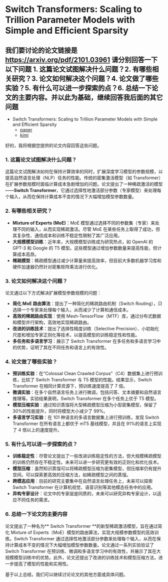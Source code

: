 # Switch Transformers: Scaling to Trillion Parameter Models with Simple and Efficient Sparsity

## 我们要讨论的论文链接是 <https://arxiv.org/pdf/2101.03961> 请分别回答一下以下问题 1. 这篇论文试图解决什么问题？2. 有哪些相关研究？3. 论文如何解决这个问题？4. 论文做了哪些实验？5. 有什么可以进一步探索的点？6. 总结一下论文的主要内容。并以此为基础，继续回答我后面的其它问题

- Switch Transformers: Scaling to Trillion Parameter Models with Simple and Efficient Sparsity
  - [paper](https://arxiv.org/pdf/2101.03961)
  - [kimi](kimi/Switch%20Transformers:%20Scaling%20to%20Trillion%20Parameter%20Models%20with%20Simple%20and%20Efficient%20Sparsity.md)

好的，我将根据您提供的论文内容回答这些问题。

### 1. 这篇论文试图解决什么问题？

这篇论文试图解决如何在保持计算效率的同时，扩展深度学习模型的参数规模，以提高自然语言处理（NLP）任务的性能。传统的密集激活模型（如 Transformer）在扩展参数规模时面临计算成本急剧增加的问题。论文提出了一种稀疏激活的模型——**Switch Transformer**，它通过选择性地激活部分参数（专家模型）来处理每个输入，从而在保持计算成本不变的情况下大幅增加模型参数数量。

### 2. 有哪些相关研究？

- **Mixture of Experts (MoE)**：MoE 模型通过选择不同的参数集（专家）来处理不同的输入，从而实现稀疏激活。尽管 MoE 在某些任务上取得了成功，但其复杂性、通信成本和训练不稳定性限制了其广泛应用。
- **大规模模型训练**：近年来，大规模模型训练成为研究热点，如 OpenAI 的 GPT-3 和 Google 的 T5 模型。这些模型通过增加参数数量来提高性能，但计算成本高昂。
- **稀疏模型**：稀疏模型通过减少计算量来提高效率，但目前大多数机器学习库和硬件加速器仍然针对密集矩阵乘法进行优化。

### 3. 论文如何解决这个问题？

论文通过以下方式解决扩展模型参数规模的问题：

- **简化 MoE 路由算法**：提出了一种简化的稀疏路由机制（Switch Routing），只选择一个专家来处理每个输入，从而减少了计算和通信成本。
- **高效的稀疏路由实现**：使用 Mesh-TensorFlow（MTF）库，通过分布式数据和模型并行架构，高效地实现稀疏路由。
- **改进的训练技术**：提出了选择性精度训练（Selective Precision）、小初始化尺度和增加专家正则化等技术，以提高模型的训练稳定性和性能。
- **多任务和多语言学习**：展示了 Switch Transformer 在多任务和多语言学习中的优势，证明了其在不同任务和语言上的有效性。

### 4. 论文做了哪些实验？

- **预训练实验**：在“Colossal Clean Crawled Corpus”（C4）数据集上进行预训练，比较了 Switch Transformer 与 T5 模型的性能。结果显示，Switch Transformer 在相同计算资源下，预训练速度提高了 7 倍。
- **微调实验**：在多个自然语言任务上进行微调，包括问答、文本摘要和自然语言推理等。实验结果表明，Switch Transformer 在多个任务上优于 T5 模型。
- **模型压缩实验**：通过知识蒸馏将大型稀疏模型压缩为小型密集模型，保留了 30%的性能提升，同时将模型大小减少了 99%。
- **多语言学习实验**：在 101 种语言的多语言数据集上进行预训练，发现 Switch Transformer 在所有语言上都优于 mT5 基线模型，并且在 91%的语言上实现了 4 倍以上的速度提升。

### 5. 有什么可以进一步探索的点？

- **训练稳定性**：尽管论文提出了一些改进训练稳定性的方法，但大规模稀疏模型的训练仍然存在不稳定性。未来可以进一步研究更有效的正则化和优化技术。
- **模型压缩**：虽然知识蒸馏可以将稀疏模型压缩为密集模型，但压缩率仍有提升空间。可以探索更高效的压缩方法，如稀疏模型之间的蒸馏。
- **跨模态应用**：目前的研究主要集中在自然语言处理任务上，未来可以探索 Switch Transformer 在计算机视觉、语音识别等其他模态任务中的应用。
- **异构专家设计**：论文中的专家层是同质的，未来可以研究异构专家设计，以适应不同任务的需求。

### 6. 总结一下论文的主要内容

论文提出了一种名为** Switch Transformer **的新型稀疏激活模型，旨在通过简化 Mixture of Experts（MoE）模型的路由算法，实现大规模参数模型的高效训练。Switch Transformer 通过选择性地激活部分参数来处理每个输入，从而在保持计算成本不变的情况下大幅增加模型参数数量。论文通过一系列实验验证了 Switch Transformer 在预训练、微调和多语言学习中的有效性，并展示了其在大规模模型训练中的优势。此外，论文还提出了改进的训练技术和模型压缩方法，进一步提高了模型的性能和实用性。

基于以上总结，我们可以继续讨论论文的其他方面或具体问题。
